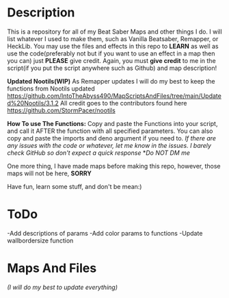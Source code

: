 # Description
This is a repository for all of my Beat Saber Maps and other things I do. I will list whatever I used to make them, such as Vanilla Beatsaber, Remapper, or HeckLib. 
You may use the files and effects in this repo to **LEARN** as well as use the code(preferably not but if you want to use an effect in a map then you can) just **PLEASE** give credit. 
Again, you must **give credit** to me in the script(if you put the script anywhere such as Github) and map description!

**Updated Nootils(WIP)** 
As Remapper updates I will do my best to keep the functions from Nootils updated https://github.com/IntoTheAbyss490/MapScriptsAndFiles/tree/main/Updated%20Nootils/3.1.2
All credit goes to the contributors found here https://github.com/StormPacer/nootils

**How To use The Functions:** 
Copy and paste the Functions into your script, and call it AFTER the function with all specified parameters.
You can also copy and paste the imports and deno argument if you need to.
*If there are any issues with the code or whatever, let me know in the issues.*
*I barely check GitHub so don't expect a quick response*
**Do NOT DM me*

One more thing, I have made maps before making this repo, however, those maps will not be here, **SORRY**

Have fun, learn some stuff, and don't be mean:) 

# ToDo 
-Add descriptions of params
-Add color params to functions
-Update wallbordersize function

# Maps And Files 
*(I will do my best to update everything)*
